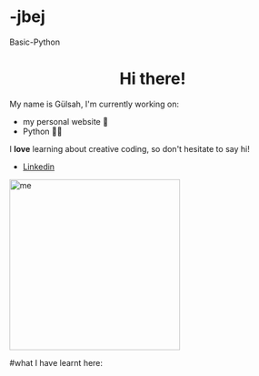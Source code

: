 # -jbej
Basic-Python

<h1 align= "center"> Hi there!</h1>

My name is Gülsah, I'm currently working on:

- my personal website 🦦
- Python 👩‍💻

I **love** learning about creative coding, so don't hesitate to say hi!

- [Linkedin](https://www.linkedin.com/in/zahide-gulsah-durmaz/)

<img width="300" src="me.gif" alt="me" />

#what I have learnt here: